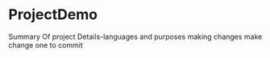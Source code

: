 # ProjectDemo
Summary Of project  Details-languages and purposes
making changes
make change one to commit
